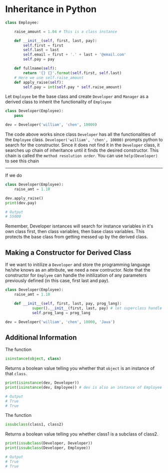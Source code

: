 # Inheritance in Python 
```python
class Employee:

    raise_amount = 1.04 # This is a class instance

    def __init__(self, first, last, pay):
        self.first = first
        self.last = last
        self.email = first + '.' + last + '@email.com'
        self.pay = pay

    def fullname(self):
        return '{} {}'.format(self.first, self.last)
    # Here we use self.raise_amount
    def apply_raise(self):
        self.pay = int(self.pay * self.raise_amount)
```
Let `Employee` be the base class and create `Developer` and `Manager` as a derived class to inherit the functionality of `Employee`

```python 
class Developer(Employee):
    pass

dev = Developer('william', 'chen', 10000)
```
The code above works since class `Developer` has all the functionalities of the `Employee` class. `Developer('william', 'chen', 10000)` prompts python to search for the constructor. Since it does not find it in the `Developer` class, it searches up chain of inheritance until it finds the desired constructor. This chain is called the `method resolution order`. You can use `help(Developer)` to see this chain

---
If we do 
```python 
class Developer(Employee):
    raise_amt = 1.10

dev.apply_raise()
print(dev.pay)

# Output 
# 55000
```
Remember, Developer isntances will search for instance variables in it's own class first, then class variables, then base class variables. This protects the base class from getting messed up by the derived class.

## Making a Constructor for Derived Class
If we want to initilize a `Developer` and store the programming language he/she knows as an attribute, we need a new contructor. Note that the constructor for `Emplyee` can handle the initilization of any parameters previously defined (in this case, first last and pay).
```python 
class Developer(Employee):
    raise_amt = 1.10

    def __init__(self, first, last, pay, prog_lang):
            super().__init__(first, last, pay) # let superclass handle first last and pay
            self.prog_lang = prog_lang

dev = Developer('william', 'chen', 10000, 'Java')
```

## Additional Information 
The function 
```python 
isinstance(object, class)
```
Returns a boolean value telling you whether that `object` is an instance of that `class`. 

```python
print(isinstance(dev, Developer))
print(isinstance(dev, Employee)) # dev is also an instance of Employee

# Output 
# True 
# True
```

The function
```python 
issubclass(class1, class2)
```
Returns a boolean value telling you whether class1 is a subclass of class2.
```python 
print(issubclass(Developer, Developer))
print(issubclass(Developer, Employee))

# Output 
# True 
# True
```